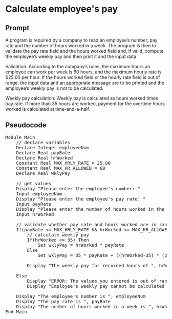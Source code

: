 # Calculate employee's pay
## Prompt
A program is required by a company to read an employee’s number, pay rate and the number of hours worked in a week. The program is then to validate the pay rate field and the hours worked field and, if valid, compute the employee’s weekly pay and then print it and the input data.

Validation: According to the company’s rules, the maximum hours an employee can work per week is 60 hours, and the maximum hourly rate is $25.00 per hour. If the hours worked field or the hourly rate field is out of range, the input data and an appropriate message are to be printed and the employee’s weekly pay is not to be calculated.

Weekly pay calculation: Weekly pay is calculated as hours worked times pay rate. If more than 35 hours are worked, payment for the overtime hours worked is calculated at time-and-a-half.

## Pseudocode


<pre>
Module Main
	// declare variables
	Declare Integer employeeNum
	Declare Real payRate
	Declare Real hrWorked
	Constant Real MAX_HRLY_RATE = 25.00
	Constant Real MAX_HR_ALLOWED = 60
	Declare Real wklyPay
	
	// get values
	Display "Please enter the employee's number: "
	Input employeeNum
	Display "Please enter the employee's pay rate: "
	Input payRate
	Display "Please enter the number of hours worked in the week: "
	Input hrWorked

	// validate whether pay rate and hours worked are in range
	If(payRate <= MAX_HRLY_RATE && hrWorked <= MAX_HR_ALLOWED) Then
		// calculate weekly pay
		If(hrWorked <= 35) Then
			Set wklyPay = hrWorked * payRate
		Else
			Set wklyPay = 35 * payRate + ((hrWorked-35) * (payRate*1.5))
		
		Display "The weekly pay for recorded hours of ", hrWorked, " is $", wklyPay
	
	Else
		Display "ERROR: The values you entered is out of range."
		Display "Employee's weekly pay cannot be calculated at this time."

	Display "The employee's number is ", employeeNum
	Display "The pay rate is ", payRate
	Display "The number of hours worked in a week is ", hrWorked
End Main
</pre>
